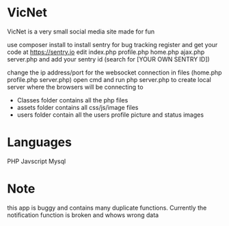# VicNet
VicNet is a very small social media site made for fun

use composer install to install sentry for bug tracking
register and get your code at https://sentry.io
edit index.php profile.php home.php ajax.php server.php and add your sentry id (search for [YOUR OWN SENTRY ID])

change the ip address/port for the websocket connection in files (home.php profile.php server.php)
open cmd and run php server.php to create local server where the browsers will be connecting to

- Classes folder contains all the php files
- assets folder contains all css/js/image files
- users folder contain all the users profile picture and status images


# Languages
PHP
Javscript
Mysql

# Note
this app is buggy and contains many duplicate functions.
Currently the notification function is broken and whows wrong data
